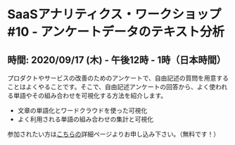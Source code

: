 # SaaSアナリティクス・ワークショップ #10 - アンケートデータのテキスト分析
## 時間: 2020/09/17 (木) - 午後12時 - 1時（日本時間）

プロダクトやサービスの改善のためのアンケートで、自由記述の質問を用意することはよくやることです。そこで、自由記述アンケートの回答から、よく使われる単語やその組み合わせを可視化する方法を紹介します。

* 文章の単語化とワードクラウドを使った可視化
* よく利用される単語の組み合わせの集計と可視化

参加されたい方は[こちらの](https://exploratory.io/note/BWz1Bar4JF/SaaS-URL-sfD2NLI1Gs)詳細ページよりお申し込み下さい。（無料です！）
　

